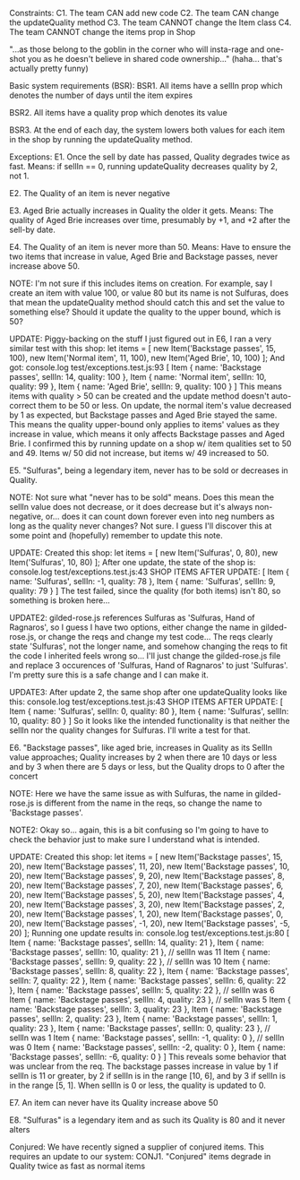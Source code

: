 Constraints:
C1. The team CAN add new code
C2. The team CAN change the updateQuality method
C3. The team CANNOT change the Item class
C4. The team CANNOT change the items prop in Shop

"...as those belong to the goblin in the corner who will insta-rage and one-shot you as he doesn't believe in shared code ownership..." (haha... that's actually pretty funny)

Basic system requirements (BSR):
BSR1. All items have a sellIn prop which denotes the number of days until the item expires

BSR2. All items have a quality prop which denotes its value

BSR3. At the end of each day, the system lowers both values for each item in the shop by running the updateQuality method.

Exceptions:
E1. Once the sell by date has passed, Quality degrades twice as fast. Means: if sellIn == 0, running updateQuality decreases quality by 2, not 1.

E2. The Quality of an item is never negative

E3. Aged Brie actually increases in Quality the older it gets. Means: The quality of Aged Brie increases over time, presumably by +1, and +2 after the sell-by date.

E4. The Quality of an item is never more than 50. Means: Have to ensure the two items that increase in value, Aged Brie and Backstage passes, never increase above 50.

NOTE: I'm not sure if this includes items on creation. For example, say I create an item with value 100, or value 80 but its name is not Sulfuras, does that mean the updateQuality method should catch this and set the value to something else? Should it update the quality to the upper bound, which is 50?

UPDATE: Piggy-backing on the stuff I just figured out in E6, I ran a very similar test with this shop:
let items = [
new Item('Backstage passes', 15, 100),
new Item('Normal item', 11, 100),
new Item('Aged Brie', 10, 100)
];
And got:
console.log test/exceptions.test.js:93
[
Item { name: 'Backstage passes', sellIn: 14, quality: 100 },
Item { name: 'Normal item', sellIn: 10, quality: 99 },
Item { name: 'Aged Brie', sellIn: 9, quality: 100 }
]
This means items with quality > 50 can be created and the update method doesn't auto-correct them to be 50 or less. On update, the normal item's value decreased by 1 as expected, but Backstage passes and Aged Brie stayed the same. This means the quality upper-bound only applies to items' values as they increase in value, which means it only affects Backstage passes and Aged Brie. I confirmed this by running update on a shop w/ item qualities set to 50 and 49. Items w/ 50 did not increase, but items w/ 49 increased to 50.

E5. "Sulfuras", being a legendary item, never has to be sold or decreases in Quality.

NOTE: Not sure what "never has to be sold" means. Does this mean the sellIn value does not decrease, or it does decrease but it's always non-negative, or... does it can count down forever even into neg numbers as long as the quality never changes? Not sure. I guess I'll discover this at some point and (hopefully) remember to update this note.

UPDATE: Created this shop:
let items = [ new Item('Sulfuras', 0, 80), new Item('Sulfuras', 10, 80) ];
After one update, the state of the shop is:
console.log test/exceptions.test.js:43
SHOP ITEMS AFTER UPDATE:
[ Item { name: 'Sulfuras', sellIn: -1, quality: 78 }, Item { name: 'Sulfuras', sellIn: 9, quality: 79 } ]
The test failed, since the quality (for both items) isn't 80, so something is broken here...

UPDATE2: gilded-rose.js references Sulfuras as 'Sulfuras, Hand of Ragnaros', so I guess I have two options, either change the name in gilded-rose.js, or change the reqs and change my test code... The reqs clearly state 'Sulfuras', not the longer name, and somehow changing the reqs to fit the code I inherited feels wrong so... I'll just change the gilded-rose.js file and replace 3 occurences of 'Sulfuras, Hand of Ragnaros' to just 'Sulfuras'. I'm pretty sure this is a safe change and I can make it.

UPDATE3: After update 2, the same shop after one updateQuality looks like this:
console.log test/exceptions.test.js:43
SHOP ITEMS AFTER UPDATE: [ Item { name: 'Sulfuras', sellIn: 0, quality: 80 },
Item { name: 'Sulfuras', sellIn: 10, quality: 80 } ]
So it looks like the intended functionality is that neither the sellIn nor the quality changes for Sulfuras. I'll write a test for that.

E6. "Backstage passes", like aged brie, increases in Quality as its SellIn value approaches; Quality increases by 2 when there are 10 days or less and by 3 when there are 5 days or less, but the Quality drops to 0 after the concert

NOTE: Here we have the same issue as with Sulfuras, the name in gilded-rose.js is different from the name in the reqs, so change the name to 'Backstage passes'.

NOTE2: Okay so... again, this is a bit confusing so I'm going to have to check the behavior just to make sure I understand what is intended.

UPDATE: Created this shop:
let items = [
new Item('Backstage passes', 15, 20),
new Item('Backstage passes', 11, 20),
new Item('Backstage passes', 10, 20),
new Item('Backstage passes', 9, 20),
new Item('Backstage passes', 8, 20),
new Item('Backstage passes', 7, 20),
new Item('Backstage passes', 6, 20),
new Item('Backstage passes', 5, 20),
new Item('Backstage passes', 4, 20),
new Item('Backstage passes', 3, 20),
new Item('Backstage passes', 2, 20),
new Item('Backstage passes', 1, 20),
new Item('Backstage passes', 0, 20),
new Item('Backstage passes', -1, 20),
new Item('Backstage passes', -5, 20)
];
Running one update results in:
console.log test/exceptions.test.js:80
[
Item { name: 'Backstage passes', sellIn: 14, quality: 21 },
Item { name: 'Backstage passes', sellIn: 10, quality: 21 }, // sellIn was 11
Item { name: 'Backstage passes', sellIn: 9, quality: 22 }, // sellIn was 10
Item { name: 'Backstage passes', sellIn: 8, quality: 22 },
Item { name: 'Backstage passes', sellIn: 7, quality: 22 },
Item { name: 'Backstage passes', sellIn: 6, quality: 22 },
Item { name: 'Backstage passes', sellIn: 5, quality: 22 }, // sellIn was 6
Item { name: 'Backstage passes', sellIn: 4, quality: 23 }, // sellIn was 5
Item { name: 'Backstage passes', sellIn: 3, quality: 23 },
Item { name: 'Backstage passes', sellIn: 2, quality: 23 },
Item { name: 'Backstage passes', sellIn: 1, quality: 23 },
Item { name: 'Backstage passes', sellIn: 0, quality: 23 }, // sellIn was 1
Item { name: 'Backstage passes', sellIn: -1, quality: 0 }, // sellIn was 0
Item { name: 'Backstage passes', sellIn: -2, quality: 0 },
Item { name: 'Backstage passes', sellIn: -6, quality: 0 }
]
This reveals some behavior that was unclear from the req. The backstage passes increase in value by 1 if sellIn is 11 or greater, by 2 if sellIn is in the range [10, 6], and by 3 if sellIn is in the range [5, 1]. When sellIn is 0 or less, the quality is updated to 0.

E7. An item can never have its Quality increase above 50

E8. "Sulfuras" is a legendary item and as such its Quality is 80 and it never alters

Conjured:
We have recently signed a supplier of conjured items. This requires an update to our system:
CONJ1. "Conjured" items degrade in Quality twice as fast as normal items
